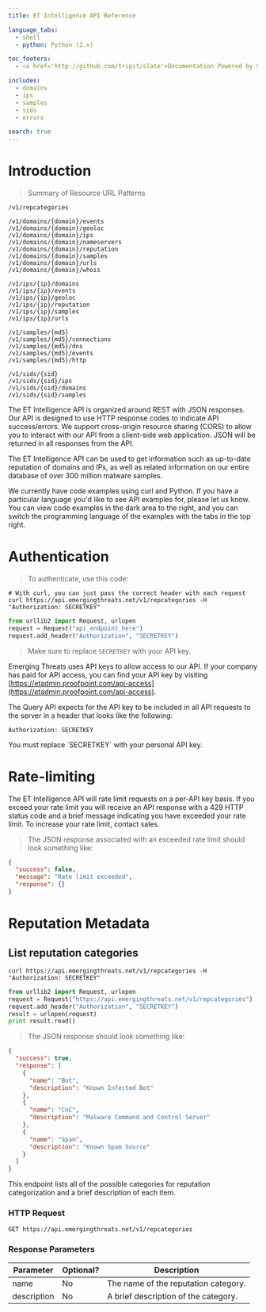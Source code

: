 ```yaml
---
title: ET Intelligence API Reference

language_tabs:
  - shell
  - python: Python (2.x)

toc_footers:
  - <a href='http://github.com/tripit/slate'>Documentation Powered by Slate</a>

includes:
  - domains
  - ips
  - samples
  - sids
  - errors

search: true
---
```


# Introduction

> Summary of Resource URL Patterns

```plaintext
/v1/repcategories

/v1/domains/{domain}/events
/v1/domains/{domain}/geoloc
/v1/domains/{domain}/ips
/v1/domains/{domain}/nameservers
/v1/domains/{domain}/reputation
/v1/domains/{domain}/samples
/v1/domains/{domain}/urls
/v1/domains/{domain}/whois

/v1/ips/{ip}/domains
/v1/ips/{ip}/events
/v1/ips/{ip}/geoloc
/v1/ips/{ip}/reputation
/v1/ips/{ip}/samples
/v1/ips/{ip}/urls

/v1/samples/{md5}
/v1/samples/{md5}/connections
/v1/samples/{md5}/dns
/v1/samples/{md5}/events
/v1/samples/{md5}/http

/v1/sids/{sid}
/v1/sids/{sid}/ips
/v1/sids/{sid}/domains
/v1/sids/{sid}/samples
```

The ET Intelligence API is organized around REST with JSON responses. Our API is designed to use HTTP response codes to indicate API success/errors. We support cross-origin resource sharing (CORS) to allow you to interact with our API from a client-side web application. JSON will be returned in all responses from the API.

The ET Intelligence API can be used to get information such as up-to-date reputation of domains and IPs, as well as related information on our entire database of over 300 million malware samples.

We currently have code examples using curl and Python. If you have a particular language you'd like to see API examples for, please let us know. You can view code examples in the dark area to the right, and you can switch the programming language of the examples with the tabs in the top right.

# Authentication

> To authenticate, use this code:

```shell
# With curl, you can just pass the correct header with each request
curl https://api.emergingthreats.net/v1/repcategories -H "Authorization: SECRETKEY"
```

```python
from urllib2 import Request, urlopen
request = Request("api_endpoint_here")
request.add_header("Authorization", "SECRETKEY")
```

> Make sure to replace `SECRETKEY` with your API key.

Emerging Threats uses API keys to allow access to our API. If your company has paid for API access, you can find your API key by visiting [https://etadmin.proofpoint.com/api-access](https://etadmin.proofpoint.com/api-access).

The Query API expects for the API key to be included in all API requests to the server in a header that looks like the following:

`Authorization: SECRETKEY`

<aside class="notice">
You must replace `SECRETKEY` with your personal API key.
</aside>


# Rate-limiting

The ET Intelligence API will rate limit requests on a per-API key basis. If you exceed your rate limit you will receive an API response with a 429 HTTP status code and a brief message indicating you have exceeded your rate limit.
To increase your rate limit, contact sales.

> The JSON response associated with an exceeded rate limit should look something like:

```json
{
  "success": false,
  "message": "Rate limit exceeded",
  "response": {}
}
```

# Reputation Metadata

## List reputation categories

```shell
curl https://api.emergingthreats.net/v1/repcategories -H "Authorization: SECRETKEY"
```

```python
from urllib2 import Request, urlopen
request = Request("https://api.emergingthreats.net/v1/repcategories")
request.add_header("Authorization", "SECRETKEY")
result = urlopen(request)
print result.read()
```

> The JSON response should look something like:

```json
{
  "success": true,
  "response": [
    {
      "name": "Bot",
      "description": "Known Infected Bot"
    },
    {
      "name": "CnC",
      "description": "Malware Command and Control Server"
    },
    {
      "name": "Spam",
      "description": "Known Spam Source"
    }
  ]
}
```

This endpoint lists all of the possible categories for reputation categorization and a brief description of each item.

### HTTP Request

`GET https://api.emergingthreats.net/v1/repcategories`

### Response Parameters

Parameter | Optional? | Description
--------- | --------- | -----------
name | No | The name of the reputation category.
description | No | A brief description of the category.
